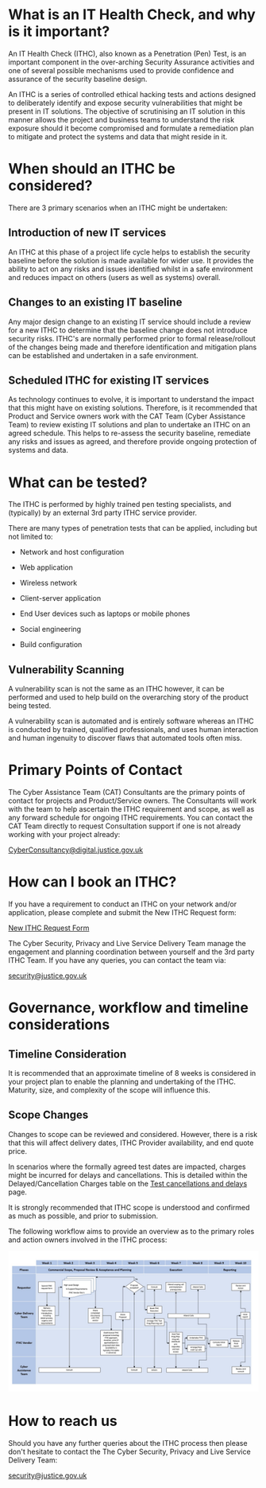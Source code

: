 # What is an IT Health Check, and why is it important?

An IT Health Check \(ITHC\), also known as a Penetration \(Pen\) Test, is an important component in the over-arching Security Assurance activities and one of several possible mechanisms used to provide confidence and assurance of the security baseline design.

An ITHC is a series of controlled ethical hacking tests and actions designed to deliberately identify and expose security vulnerabilities that might be present in IT solutions. The objective of scrutinising an IT solution in this manner allows the project and business teams to understand the risk exposure should it become compromised and formulate a remediation plan to mitigate and protect the systems and data that might reside in it.

# When should an ITHC be considered?

There are 3 primary scenarios when an ITHC might be undertaken:

## Introduction of new IT services

An ITHC at this phase of a project life cycle helps to establish the security baseline before the solution is made available for wider use. It provides the ability to act on any risks and issues identified whilst in a safe environment and reduces impact on others \(users as well as systems\) overall.

## Changes to an existing IT baseline

Any major design change to an existing IT service should include a review for a new ITHC to determine that the baseline change does not introduce security risks. ITHC's are normally performed prior to formal release/rollout of the changes being made and therefore identification and mitigation plans can be established and undertaken in a safe environment.

## Scheduled ITHC for existing IT services

As technology continues to evolve, it is important to understand the impact that this might have on existing solutions. Therefore, is it recommended that Product and Service owners work with the CAT Team \(Cyber Assistance Team\) to review existing IT solutions and plan to undertake an ITHC on an agreed schedule. This helps to re-assess the security baseline, remediate any risks and issues as agreed, and therefore provide ongoing protection of systems and data.

# What can be tested?

The ITHC is performed by highly trained pen testing specialists, and \(typically\) by an external 3rd party ITHC service provider.

There are many types of penetration tests that can be applied, including but not limited to:

-   Network and host configuration

-   Web application

-   Wireless network

-   Client-server application

-   End User devices such as laptops or mobile phones

-   Social engineering

-   Build configuration


## Vulnerability Scanning

A vulnerability scan is not the same as an ITHC however, it can be performed and used to help build on the overarching story of the product being tested.

A vulnerability scan is automated and is entirely software whereas an ITHC is conducted by trained, qualified professionals, and uses human interaction and human ingenuity to discover flaws that automated tools often miss.

# Primary Points of Contact

The Cyber Assistance Team \(CAT\) Consultants are the primary points of contact for projects and Product/Service owners. The Consultants will work with the team to help ascertain the ITHC requirement and scope, as well as any forward schedule for ongoing ITHC requirements. You can contact the CAT Team directly to request Consultation support if one is not already working with your project already:

[CyberConsultancy@digital.justice.gov.uk](mailto:CyberConsultancy@digital.justice.gov.uk)

# How can I book an ITHC?

If you have a requirement to conduct an ITHC on your network and/or application, please complete and submit the New ITHC Request form:

[New ITHC Request Form](https://forms.office.com/Pages/ResponsePage.aspx?id=KEeHxuZx_kGp4S6MNndq2DJZ0qLuxaVBtuHXfXAIqUZUNDZTMTZJVjJZUkhLUFFLSEdOQ0lWOEUyWCQlQCN0PWcu)

The Cyber Security, Privacy and Live Service Delivery Team manage the engagement and planning coordination between yourself and the 3rd party ITHC Team. If you have any queries, you can contact the team via:

[security@justice.gov.uk](mailto:security@justice.gov.uk)

# Governance, workflow and timeline considerations

## Timeline Consideration

It is recommended that an approximate timeline of 8 weeks is considered in your project plan to enable the planning and undertaking of the ITHC. Maturity, size, and complexity of the scope will influence this.

## Scope Changes

Changes to scope can be reviewed and considered. However, there is a risk that this will affect delivery dates, ITHC Provider availability, and end quote price.

In scenarios where the formally agreed test dates are impacted, charges might be incurred for delays and cancellations. This is detailed within the Delayed/Cancellation Charges table on the [Test cancellations and delays](test-cancellations-and-delays.md) page.

It is strongly recommended that ITHC scope is understood and confirmed as much as possible, and prior to submission.

The following workflow aims to provide an overview as to the primary roles and action owners involved in the ITHC process:

![IT Health Check Process workflow](images/workflow.jpg)

# How to reach us

Should you have any further queries about the ITHC process then please don't hesitate to contact the 
The Cyber Security, Privacy and Live Service Delivery Team:

[security@justice.gov.uk](mailto:security@justice.gov.uk)

